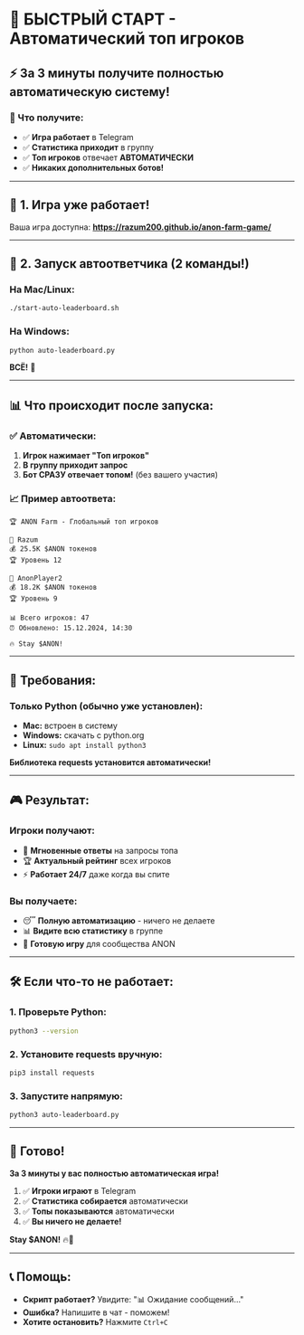# 🚀 БЫСТРЫЙ СТАРТ - Автоматический топ игроков

## ⚡ За 3 минуты получите полностью автоматическую систему!

### 🎯 Что получите:
- ✅ **Игра работает** в Telegram
- ✅ **Статистика приходит** в группу  
- ✅ **Топ игроков** отвечает **АВТОМАТИЧЕСКИ**
- ✅ **Никаких дополнительных ботов!**

---

## 📱 1. Игра уже работает!

Ваша игра доступна: **https://razum200.github.io/anon-farm-game/**

---

## 🤖 2. Запуск автоответчика (2 команды!)

### На Mac/Linux:
```bash
./start-auto-leaderboard.sh
```

### На Windows:
```bash
python auto-leaderboard.py
```

**ВСЁ!** 🎉

---

## 📊 Что происходит после запуска:

### ✅ **Автоматически:**
1. **Игрок нажимает "Топ игроков"** 
2. **В группу приходит запрос**
3. **Бот СРАЗУ отвечает топом!** (без вашего участия)

### 📈 **Пример автоответа:**
```
🏆 ANON Farm - Глобальный топ игроков

🥇 Razum
💰 25.5K $ANON токенов
🏆 Уровень 12

🥈 AnonPlayer2
💰 18.2K $ANON токенов
🏆 Уровень 9

📊 Всего игроков: 47
⏰ Обновлено: 15.12.2024, 14:30

🔥 Stay $ANON!
```

---

## 🔧 Требования:

### Только Python (обычно уже установлен):
- **Mac:** встроен в систему
- **Windows:** скачать с python.org
- **Linux:** `sudo apt install python3`

**Библиотека requests установится автоматически!**

---

## 🎮 Результат:

### **Игроки получают:**
- 🎯 **Мгновенные ответы** на запросы топа
- 🏆 **Актуальный рейтинг** всех игроков
- ⚡ **Работает 24/7** даже когда вы спите

### **Вы получаете:**
- 😴 **Полную автоматизацию** - ничего не делаете
- 📊 **Видите всю статистику** в группе
- 🚀 **Готовую игру** для сообщества ANON

---

## 🛠️ Если что-то не работает:

### 1. **Проверьте Python:**
```bash
python3 --version
```

### 2. **Установите requests вручную:**
```bash
pip3 install requests
```

### 3. **Запустите напрямую:**
```bash
python3 auto-leaderboard.py
```

---

## 🎯 Готово!

**За 3 минуты у вас полностью автоматическая игра!**

1. ✅ **Игроки играют** в Telegram
2. ✅ **Статистика собирается** автоматически  
3. ✅ **Топы показываются** автоматически
4. ✅ **Вы ничего не делаете!**

**Stay $ANON!** 🔥🚀

---

## 📞 Помощь:

- **Скрипт работает?** Увидите: "📊 Ожидание сообщений..."
- **Ошибка?** Напишите в чат - поможем!
- **Хотите остановить?** Нажмите `Ctrl+C`